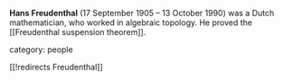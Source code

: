 **Hans Freudenthal** (17 September 1905 – 13 October 1990) was a Dutch mathematician, who worked in algebraic topology. He proved the [[Freudenthal suspension theorem]].

category: people

[[!redirects Freudenthal]]